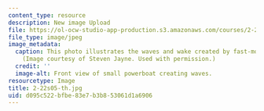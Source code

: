 ```yaml
---
content_type: resource
description: New image Upload
file: https://ol-ocw-studio-app-production.s3.amazonaws.com/courses/2-22-design-principles-for-ocean-vehicles-13-42-spring-2005/d095c522bfbe83e7b3b853061d1a6906_2-22s05-th.jpg
file_type: image/jpeg
image_metadata:
  caption: This photo illustrates the waves and wake created by fast-moving boats.
    (Image courtesy of Steven Jayne. Used with permission.)
  credit: ''
  image-alt: Front view of small powerboat creating waves.
resourcetype: Image
title: 2-22s05-th.jpg
uid: d095c522-bfbe-83e7-b3b8-53061d1a6906
---
```

